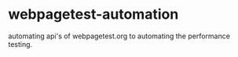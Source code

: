 # webpagetest-automation
automating api's of webpagetest.org to automating the performance testing. 
